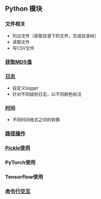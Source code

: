 ##  Python 模块

### 文件相关

* 列出文件（获取目录下的文件，生成目录树）
* 读取文件
* 写CSV文件

### [获取MD5值](./get_md5/get_md5.py)

### [日志](./logging_demo/logging_demo.py)

* 自定义logger
* 针对不同级别日志，以不同颜色标注

### [时间](./time/time_deal.py)

* 不同时间格式之间的转换

### [路径操作](./os_sys/os_sys.py)

### [Pickle使用](./pickle/pickle_demo.py)

### PyTorch使用

### Tensorflow使用

### [命令行交互](./tkinter/interaction_test.py)

